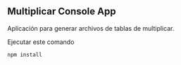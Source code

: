 

## Multiplicar Console App

Aplicación para generar archivos de tablas de multiplicar.

Ejecutar este comando

````
npm install
````
